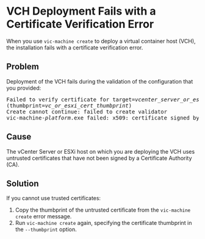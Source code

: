 # VCH Deployment Fails with a Certificate Verification Error #

When you use `vic-machine create` to deploy a virtual container host (VCH), the installation fails with a certificate verification error.

## Problem ##
Deployment of the VCH fails during the validation of the configuration that you provided: 

<pre>
Failed to verify certificate for target=<i>vcenter_server_or_esxi_host</i>
(thumbprint=<i>vc_or_esxi_cert_thumbprint</i>)
Create cannot continue: failed to create validator
vic-machine-<i>platform</i>.exe failed: x509: certificate signed by unknown authority
</pre>

## Cause ##
The vCenter Server or ESXi host on which you are deploying the VCH uses untrusted certificates that have not been signed by a Certificate Authority (CA).
 
## Solution ##
If you cannot use trusted certificates:

1. Copy the thumbprint of the untrusted certificate from the `vic-machine create` error message.
2. Run `vic-machine create` again, specifying the certificate thumbprint in the `--thumbprint` option.